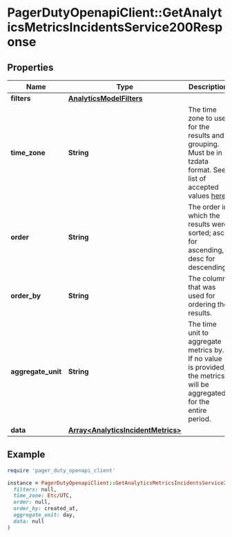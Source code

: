 # PagerDutyOpenapiClient::GetAnalyticsMetricsIncidentsService200Response

## Properties

| Name | Type | Description | Notes |
| ---- | ---- | ----------- | ----- |
| **filters** | [**AnalyticsModelFilters**](AnalyticsModelFilters.md) |  | [optional] |
| **time_zone** | **String** | The time zone to use for the results and grouping. Must be in tzdata format. See list of accepted values [here](https://en.wikipedia.org/wiki/List_of_tz_database_time_zones). | [optional] |
| **order** | **String** | The order in which the results were sorted; asc for ascending, desc for descending. | [optional] |
| **order_by** | **String** | The column that was used for ordering the results. | [optional] |
| **aggregate_unit** | **String** | The time unit to aggregate metrics by.  If no value is provided, the metrics will be aggregated for the entire period. | [optional] |
| **data** | [**Array&lt;AnalyticsIncidentMetrics&gt;**](AnalyticsIncidentMetrics.md) |  | [optional] |

## Example

```ruby
require 'pager_duty_openapi_client'

instance = PagerDutyOpenapiClient::GetAnalyticsMetricsIncidentsService200Response.new(
  filters: null,
  time_zone: Etc/UTC,
  order: null,
  order_by: created_at,
  aggregate_unit: day,
  data: null
)
```

